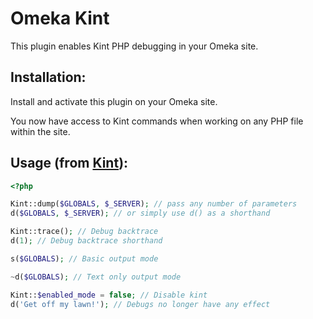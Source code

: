 # Omeka Kint

This plugin enables Kint PHP debugging in your Omeka site.

## Installation:

Install and activate this plugin on your Omeka site.

You now have access to Kint commands when working on any PHP file within the site.

## Usage (from [Kint](https://github.com/kint-php/kint)):

```php
<?php

Kint::dump($GLOBALS, $_SERVER); // pass any number of parameters
d($GLOBALS, $_SERVER); // or simply use d() as a shorthand

Kint::trace(); // Debug backtrace
d(1); // Debug backtrace shorthand

s($GLOBALS); // Basic output mode

~d($GLOBALS); // Text only output mode

Kint::$enabled_mode = false; // Disable kint
d('Get off my lawn!'); // Debugs no longer have any effect
```

